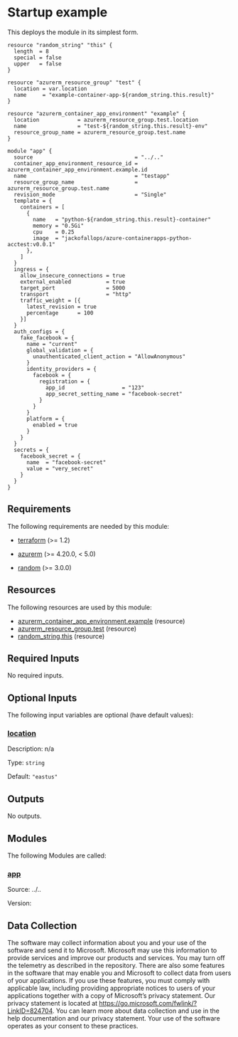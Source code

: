 <!-- BEGIN_TF_DOCS -->
# Startup example

This deploys the module in its simplest form.

```hcl
resource "random_string" "this" {
  length  = 8
  special = false
  upper   = false
}

resource "azurerm_resource_group" "test" {
  location = var.location
  name     = "example-container-app-${random_string.this.result}"
}

resource "azurerm_container_app_environment" "example" {
  location            = azurerm_resource_group.test.location
  name                = "test-${random_string.this.result}-env"
  resource_group_name = azurerm_resource_group.test.name
}

module "app" {
  source                                = "../.."
  container_app_environment_resource_id = azurerm_container_app_environment.example.id
  name                                  = "testapp"
  resource_group_name                   = azurerm_resource_group.test.name
  revision_mode                         = "Single"
  template = {
    containers = [
      {
        name   = "python-${random_string.this.result}-container"
        memory = "0.5Gi"
        cpu    = 0.25
        image  = "jackofallops/azure-containerapps-python-acctest:v0.0.1"
      },
    ]
  }
  ingress = {
    allow_insecure_connections = true
    external_enabled           = true
    target_port                = 5000
    transport                  = "http"
    traffic_weight = [{
      latest_revision = true
      percentage      = 100
    }]
  }
  auth_configs = {
    fake_facebook = {
      name = "current"
      global_validation = {
        unauthenticated_client_action = "AllowAnonymous"
      }
      identity_providers = {
        facebook = {
          registration = {
            app_id                  = "123"
            app_secret_setting_name = "facebook-secret"
          }
        }
      }
      platform = {
        enabled = true
      }
    }
  }
  secrets = {
    facebook_secret = {
      name  = "facebook-secret"
      value = "very_secret"
    }
  }
}
```

<!-- markdownlint-disable MD033 -->
## Requirements

The following requirements are needed by this module:

- <a name="requirement_terraform"></a> [terraform](#requirement\_terraform) (>= 1.2)

- <a name="requirement_azurerm"></a> [azurerm](#requirement\_azurerm) (>= 4.20.0, < 5.0)

- <a name="requirement_random"></a> [random](#requirement\_random) (>= 3.0.0)

## Resources

The following resources are used by this module:

- [azurerm_container_app_environment.example](https://registry.terraform.io/providers/hashicorp/azurerm/latest/docs/resources/container_app_environment) (resource)
- [azurerm_resource_group.test](https://registry.terraform.io/providers/hashicorp/azurerm/latest/docs/resources/resource_group) (resource)
- [random_string.this](https://registry.terraform.io/providers/hashicorp/random/latest/docs/resources/string) (resource)

<!-- markdownlint-disable MD013 -->
## Required Inputs

No required inputs.

## Optional Inputs

The following input variables are optional (have default values):

### <a name="input_location"></a> [location](#input\_location)

Description: n/a

Type: `string`

Default: `"eastus"`

## Outputs

No outputs.

## Modules

The following Modules are called:

### <a name="module_app"></a> [app](#module\_app)

Source: ../..

Version:

<!-- markdownlint-disable-next-line MD041 -->
## Data Collection

The software may collect information about you and your use of the software and send it to Microsoft. Microsoft may use this information to provide services and improve our products and services. You may turn off the telemetry as described in the repository. There are also some features in the software that may enable you and Microsoft to collect data from users of your applications. If you use these features, you must comply with applicable law, including providing appropriate notices to users of your applications together with a copy of Microsoft’s privacy statement. Our privacy statement is located at <https://go.microsoft.com/fwlink/?LinkID=824704>. You can learn more about data collection and use in the help documentation and our privacy statement. Your use of the software operates as your consent to these practices.
<!-- END_TF_DOCS -->